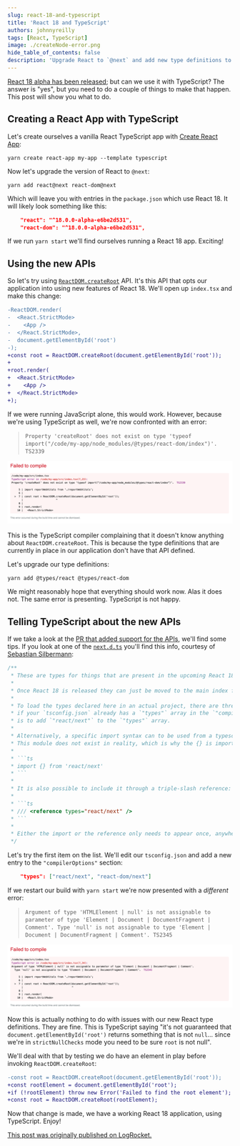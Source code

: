 ```yaml
---
slug: react-18-and-typescript
title: 'React 18 and TypeScript'
authors: johnnyreilly
tags: [React, TypeScript]
image: ./createNode-error.png
hide_table_of_contents: false
description: 'Upgrade React to `@next` and add new type definitions to use React 18 alpha with TypeScript. Use `ReactDOM.createRoot` API.'
---
```


[React 18 alpha has been released](https://reactjs.org/blog/2021/06/08/the-plan-for-react-18.html); but can we use it with TypeScript? The answer is "yes", but you need to do a couple of things to make that happen. This post will show you what to do.

<!--truncate-->

## Creating a React App with TypeScript

Let's create ourselves a vanilla React TypeScript app with [Create React App](https://create-react-app.dev/):

```shell
yarn create react-app my-app --template typescript
```

Now let's upgrade the version of React to `@next`:

```shell
yarn add react@next react-dom@next
```

Which will leave you with entries in the `package.json` which use React 18. It will likely look something like this:

```json
    "react": "^18.0.0-alpha-e6be2d531",
    "react-dom": "^18.0.0-alpha-e6be2d531",
```

If we run `yarn start` we'll find ourselves running a React 18 app. Exciting!

## Using the new APIs

So let's try using [`ReactDOM.createRoot`](https://github.com/reactwg/react-18/discussions/5) API. It's this API that opts our application into using new features of React 18. We'll open up `index.tsx` and make this change:

```diff
-ReactDOM.render(
-  <React.StrictMode>
-    <App />
-  </React.StrictMode>,
-  document.getElementById('root')
-);
+const root = ReactDOM.createRoot(document.getElementById('root'));
+
+root.render(
+  <React.StrictMode>
+    <App />
+  </React.StrictMode>
+);
```

If we were running JavaScript alone, this would work. However, because we're using TypeScript as well, we're now confronted with an error:

> `Property 'createRoot' does not exist on type 'typeof import("/code/my-app/node_modules/@types/react-dom/index")'. TS2339`

![a screenshot of the Property 'createRoot' does not exist error](createNode-error.png)

This is the TypeScript compiler complaining that it doesn't know anything about `ReactDOM.createRoot`. This is because the type definitions that are currently in place in our application don't have that API defined.

Let's upgrade our type definitions:

```shell
yarn add @types/react @types/react-dom
```

We might reasonably hope that everything should work now. Alas it does not. The same error is presenting. TypeScript is not happy.

## Telling TypeScript about the new APIs

If we take a look at the [PR that added support for the APIs](https://github.com/DefinitelyTyped/DefinitelyTyped/pull/53685), we'll find some tips. If you look at one of the [`next.d.ts`](https://github.com/DefinitelyTyped/DefinitelyTyped/blob/a07e9cfb005682fb6be0a2e85113eac131c3006f/types/react/next.d.ts) you'll find this info, courtesy of [Sebastian Silbermann](https://twitter.com/sebsilbermann):

````ts
/**
 * These are types for things that are present in the upcoming React 18 release.
 *
 * Once React 18 is released they can just be moved to the main index file.
 *
 * To load the types declared here in an actual project, there are three ways. The easiest one,
 * if your `tsconfig.json` already has a `"types"` array in the `"compilerOptions"` section,
 * is to add `"react/next"` to the `"types"` array.
 *
 * Alternatively, a specific import syntax can to be used from a typescript file.
 * This module does not exist in reality, which is why the {} is important:
 *
 * ```ts
 * import {} from 'react/next'
 * ```
 *
 * It is also possible to include it through a triple-slash reference:
 *
 * ```ts
 * /// <reference types="react/next" />
 * ```
 *
 * Either the import or the reference only needs to appear once, anywhere in the project.
 */
````

Let's try the first item on the list. We'll edit our `tsconfig.json` and add a new entry to the `"compilerOptions"` section:

```json
    "types": ["react/next", "react-dom/next"]
```

If we restart our build with `yarn start` we're now presented with a _different_ error:

> `Argument of type 'HTMLElement | null' is not assignable to parameter of type 'Element | Document | DocumentFragment | Comment'. Type 'null' is not assignable to type 'Element | Document | DocumentFragment | Comment'. TS2345`

![a screenshot of the null is not assignable error](null_is_not_assignable-error.png)

Now this is actually nothing to do with issues with our new React type definitions. They are fine. This is TypeScript saying "it's not guaranteed that `document.getElementById('root')` returns something that is not `null`... since we're in `strictNullChecks` mode you need to be sure `root` is not null".

We'll deal with that by testing we do have an element in play before invoking `ReactDOM.createRoot`:

```diff
-const root = ReactDOM.createRoot(document.getElementById('root'));
+const rootElement = document.getElementById('root');
+if (!rootElement) throw new Error('Failed to find the root element');
+const root = ReactDOM.createRoot(rootElement);
```

Now that change is made, we have a working React 18 application, using TypeScript. Enjoy!

[This post was originally published on LogRocket.](https://blog.logrocket.com/how-to-use-typescript-with-react-18-alpha/)

<head>
    <link rel="canonical" href="https://blog.logrocket.com/how-to-use-typescript-with-react-18-alpha/" />
</head>
